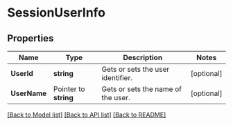 # SessionUserInfo

## Properties

Name | Type | Description | Notes
------------ | ------------- | ------------- | -------------
**UserId** | **string** | Gets or sets the user identifier. | [optional] 
**UserName** | Pointer to **string** | Gets or sets the name of the user. | [optional] 

[[Back to Model list]](../README.md#documentation-for-models) [[Back to API list]](../README.md#documentation-for-api-endpoints) [[Back to README]](../README.md)


